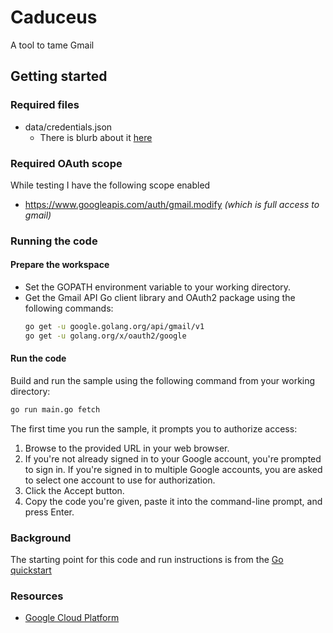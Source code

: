 # Caduceus

A tool to tame Gmail

## Getting started

### Required files
* data/credentials.json
  * There is blurb about it [here](https://developers.google.com/workspace/guides/create-credentials#desktop-app)

### Required OAuth scope
While testing I have the following scope enabled
* https://www.googleapis.com/auth/gmail.modify _(which is full access to gmail)_

### Running the code
#### Prepare the workspace
* Set the GOPATH environment variable to your working directory.
* Get the Gmail API Go client library and OAuth2 package using the following commands:
  ```bash
  go get -u google.golang.org/api/gmail/v1
  go get -u golang.org/x/oauth2/google
  ```

#### Run the code
Build and run the sample using the following command from your working directory:
  ```bash
  go run main.go fetch
  ```

The first time you run the sample, it prompts you to authorize access:
1. Browse to the provided URL in your web browser.
  1. If you're not already signed in to your Google account, you're prompted to sign in. If you're signed in to multiple Google accounts, you are asked to select one account to use for authorization.
1. Click the Accept button.
1. Copy the code you're given, paste it into the command-line prompt, and press Enter.


### Background
The starting point for this code and run instructions is from the [Go quickstart](https://developers.google.com/gmail/api/quickstart/go)


### Resources
* [Google Cloud Platform](https://console.cloud.google.com/home/dashboard)
